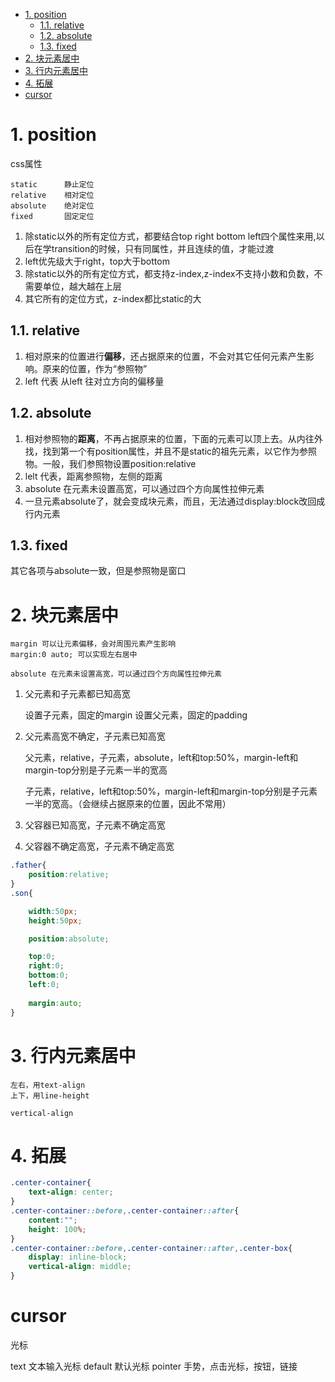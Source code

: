 <!-- TOC -->

- [1. position](#1-position)
    - [1.1. relative](#11-relative)
    - [1.2. absolute](#12-absolute)
    - [1.3. fixed](#13-fixed)
- [2. 块元素居中](#2-块元素居中)
- [3. 行内元素居中](#3-行内元素居中)
- [4. 拓展](#4-拓展)
- [cursor](#cursor)

<!-- /TOC -->
# 1. position

css属性

    static      静止定位
    relative    相对定位
    absolute    绝对定位
    fixed       固定定位

1. 除static以外的所有定位方式，都要结合top right bottom left四个属性来用,以后在学transition的时候，只有同属性，并且连续的值，才能过渡
2. left优先级大于right，top大于bottom
3. 除static以外的所有定位方式，都支持z-index,z-index不支持小数和负数，不需要单位，越大越在上层
4. 其它所有的定位方式，z-index都比static的大


## 1.1. relative

1. 相对原来的位置进行**偏移**，还占据原来的位置，不会对其它任何元素产生影响。原来的位置，作为“参照物”
2. left 代表 从left 往对立方向的偏移量

## 1.2. absolute

1. 相对参照物的**距离**，不再占据原来的位置，下面的元素可以顶上去。从内往外找，找到第一个有position属性，并且不是static的祖先元素，以它作为参照物。一般，我们参照物设置position:relative
2. lelt 代表，距离参照物，左侧的距离
3. absolute 在元素未设置高宽，可以通过四个方向属性拉伸元素
4. 一旦元素absolute了，就会变成块元素，而且，无法通过display:block改回成行内元素 

## 1.3. fixed

其它各项与absolute一致，但是参照物是窗口

# 2. 块元素居中

    margin 可以让元素偏移，会对周围元素产生影响
    margin:0 auto; 可以实现左右居中

    absolute 在元素未设置高宽，可以通过四个方向属性拉伸元素


1. 父元素和子元素都已知高宽

    设置子元素，固定的margin
    设置父元素，固定的padding

2. 父元素高宽不确定，子元素已知高宽

    父元素，relative，子元素，absolute，left和top:50%，margin-left和margin-top分别是子元素一半的宽高

    子元素，relative，left和top:50%，margin-left和margin-top分别是子元素一半的宽高。（会继续占据原来的位置，因此不常用）

3. 父容器已知高宽，子元素不确定高宽
3. 父容器不确定高宽，子元素不确定高宽

```css
.father{
    position:relative;
}
.son{

    width:50px;
    height:50px;

    position:absolute;

    top:0;
    right:0;
    bottom:0;
    left:0;
    
    margin:auto;
}
```
    

# 3. 行内元素居中

    左右，用text-align
    上下，用line-height

    vertical-align

# 4. 拓展

```css
.center-container{
    text-align: center;
}
.center-container::before,.center-container::after{
    content:"";
    height: 100%;
}
.center-container::before,.center-container::after,.center-box{
    display: inline-block;
    vertical-align: middle;    
}
```
# cursor

光标

text        文本输入光标
default     默认光标
pointer     手势，点击光标，按钮，链接
